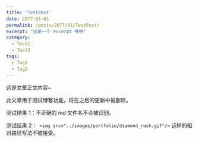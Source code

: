 ```yaml
---
title: 'TestPost'
date: 2077-01-01
permalink: /posts/2077/01/TestPost/
excerpt: "这是一个 excerpt 嘿嘿"
category:
  - Test1
  - Test2
tags:
  - Tag1
  - Tag2
---
```


这是文章正文内容~

此文章用于测试博客功能，将在之后的更新中被删除。

测试结果 1：不正确的 md 文件名不会被识别。

测试结果 2：`
<img src="../images/portfolio/diamond_rush.gif"/>` 这样的相对路径写法不被接受。